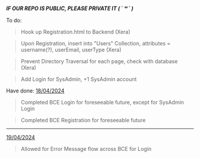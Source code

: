 ***IF OUR REPO IS PUBLIC, PLEASE PRIVATE IT ( ´ ꒳ ` )***

To do:
> Hook up Registration.html to Backend (Xera)

> Upon Registration, insert into "Users" Collection, attributes = username(?), userEmail, userType (Xera)

> Prevent Directory Traversal for each page, check with database (Xera)

> Add Login for SysAdmin, +1 SysAdmin account

Have done:
<ins>18/04/2024</ins>
> Completed BCE Login for foreseeable future, except for SysAdmin Login

> Completed BCE Registration for foreseeable future
--------------------------------------------------------------------------------------------------------------
<ins>19/04/2024</ins>
> Allowed for Error Message flow across BCE for Login
